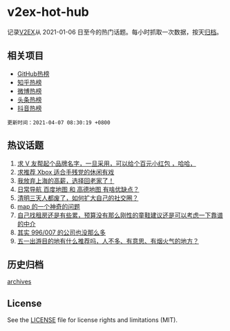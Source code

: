 # v2ex-hot-hub

 记录[V2EX](https://www.v2ex.com/)从 2021-01-06 日至今的热门话题。每小时抓取一次数据，按天[归档](archives)。
 
 ## 相关项目

- [GitHub热榜](https://github.com/snaildev/github-hot-hub)
- [知乎热榜](https://github.com/snaildev/zhihu-hot-hub)
- [微博热榜](https://github.com/snaildev/weibo-hot-hub)
- [头条热榜](https://github.com/snaildev/toutiao-hot-hub)
- [抖音热榜](https://github.com/snaildev/douyin-hot-hub)


 `更新时间：2021-04-07 08:30:19 +0800`

## 热议话题

1. [求 V 友帮起个品牌名字，一旦采用，可以给个百元小红包 ，哈哈，](https://www.v2ex.com/t/768266)
1. [求推荐 Xbox 适合手残党的休闲有戏](https://www.v2ex.com/t/768342)
1. [我放弃上海的高薪，选择回老家了！](https://www.v2ex.com/t/768231)
1. [日常导航 百度地图 和 高德地图 有啥优缺点？](https://www.v2ex.com/t/768334)
1. [清明三天人都废了，如何扩大自己的社交圈？](https://www.v2ex.com/t/768282)
1. [map 的一个神奇的问题](https://www.v2ex.com/t/768320)
1. [自己找租房还是有些累，预算没有那么刚性的童鞋建议还是可以考虑一下靠谱的中介](https://www.v2ex.com/t/768249)
1. [其实 996/007 的公司也没那么多](https://www.v2ex.com/t/768270)
1. [五一出游目的地有什么推荐吗，人不多、有意思、有烟火气的地方？](https://www.v2ex.com/t/768288)

## 历史归档

[archives](archives)

## License

See the [LICENSE](LICENSE) file for license rights and limitations (MIT).
